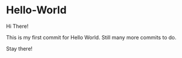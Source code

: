 # Hello-World

Hi There! 

This is my first commit for Hello World. Still many more commits to do.

Stay there! 
